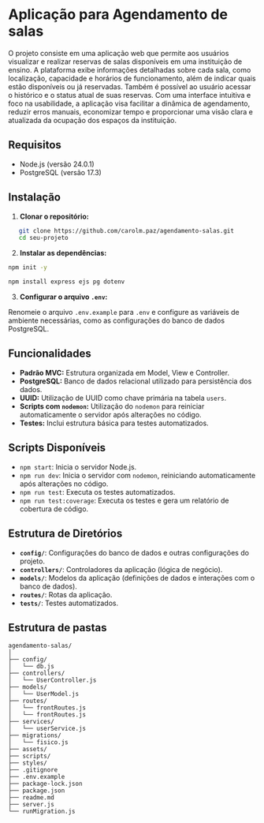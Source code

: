 # Aplicação para Agendamento de salas 

O projeto consiste em uma aplicação web que permite aos usuários visualizar e realizar reservas de salas disponíveis em uma instituição de ensino. A plataforma exibe informações detalhadas sobre cada sala, como localização, capacidade e horários de funcionamento, além de indicar quais estão disponíveis ou já reservadas. Também é possível ao usuário acessar o histórico e o status atual de suas reservas. Com uma interface intuitiva e foco na usabilidade, a aplicação visa facilitar a dinâmica de agendamento, reduzir erros manuais, economizar tempo e proporcionar uma visão clara e atualizada da ocupação dos espaços da instituição.

## Requisitos

- Node.js (versão 24.0.1)
- PostgreSQL (versão 17.3)

## Instalação

1. **Clonar o repositório:**

```bash
   git clone https://github.com/carolm.paz/agendamento-salas.git
   cd seu-projeto
```

2. **Instalar as dependências:**

```bash
npm init -y 
```

```bash
npm install express ejs pg dotenv
```

    
3. **Configurar o arquivo `.env`:**
    
Renomeie o arquivo `.env.example` para `.env` e configure as variáveis de ambiente necessárias, como as configurações do banco de dados PostgreSQL.
    

Funcionalidades
---------------

* **Padrão MVC:** Estrutura organizada em Model, View e Controller.
* **PostgreSQL:** Banco de dados relacional utilizado para persistência dos dados.
* **UUID:** Utilização de UUID como chave primária na tabela `users`.
* **Scripts com `nodemon`:** Utilização do `nodemon` para reiniciar automaticamente o servidor após alterações no código.
* **Testes:** Inclui estrutura básica para testes automatizados.

Scripts Disponíveis
-------------------

* `npm start`: Inicia o servidor Node.js.
* `npm run dev`: Inicia o servidor com `nodemon`, reiniciando automaticamente após alterações no código.
* `npm run test`: Executa os testes automatizados.
* `npm run test:coverage`: Executa os testes e gera um relatório de cobertura de código.

Estrutura de Diretórios
-----------------------

* **`config/`**: Configurações do banco de dados e outras configurações do projeto.
* **`controllers/`**: Controladores da aplicação (lógica de negócio).
* **`models/`**: Modelos da aplicação (definições de dados e interações com o banco de dados).
* **`routes/`**: Rotas da aplicação.
* **`tests/`**: Testes automatizados.

Estrutura de pastas 
-----------------------

```
agendamento-salas/
│
├── config/                
│   └── db.js
├── controllers/           
│   └── UserController.js
├── models/                
│   └── UserModel.js
├── routes/                
│   └── frontRoutes.js
│   └── frontRoutes.js
├── services/              
│   └── userService.js
├── migrations/             
│   └── fisico.js
├── assets/                
├── scripts/               
├── styles/                
├── .gitignore             
├── .env.example           
├── package-lock.json      
├── package.json           
├── readme.md              
├── server.js             
└── runMigration.js

```
